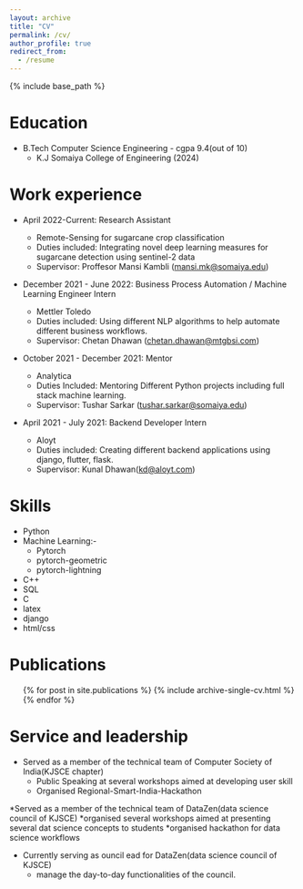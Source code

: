 ```yaml
---
layout: archive
title: "CV"
permalink: /cv/
author_profile: true
redirect_from:
  - /resume
---
```


{% include base_path %}

Education
======
* B.Tech Computer Science Engineering - cgpa 9.4(out of 10)
  * K.J Somaiya College of Engineering (2024)

Work experience
======
* April 2022-Current: Research Assistant
  * Remote-Sensing for sugarcane crop classification
  * Duties included: Integrating novel deep learning measures for sugarcane detection using sentinel-2 data
  * Supervisor: Proffesor Mansi Kambli (mansi.mk@somaiya.edu)

* December 2021 - June 2022: Business Process Automation / Machine Learning Engineer Intern
  * Mettler Toledo
  * Duties included: Using different NLP algorithms to help automate different business workflows.
  * Supervisor: Chetan Dhawan (chetan.dhawan@mtgbsi.com)

* October 2021 - December 2021: Mentor
  * Analytica
  * Duties Included: Mentoring Different Python projects including full stack machine learning.
  * Supervisor: Tushar Sarkar (tushar.sarkar@somaiya.edu)

* April 2021 - July 2021: Backend Developer Intern
  * Aloyt
  * Duties included: Creating different backend applications using django, flutter, flask.
  * Supervisor: Kunal Dhawan(kd@aloyt.com)
  
Skills
======
* Python
* Machine Learning:-
  * Pytorch
  * pytorch-geometric
  * pytorch-lightning
* C++
* SQL
* C
* latex
* django
* html/css

Publications
======
  <ul>{% for post in site.publications %}
    {% include archive-single-cv.html %}
  {% endfor %}</ul>
    
  
Service and leadership
======
* Served as a member of the technical team of Computer Society of India(KJSCE chapter) 
  * Public Speaking at several workshops aimed at developing user skill
  * Organised Regional-Smart-India-Hackathon 

*Served as a member of the technical team of DataZen(data science council of KJSCE)
  *organised several workshops aimed at presenting several dat science concepts to students
  *organised hackathon for data science workflows
  
* Currently serving as ouncil ead for DataZen(data science council of KJSCE)
  * manage the day-to-day functionalities of the council.

